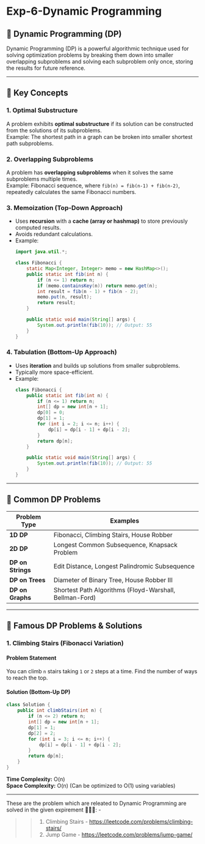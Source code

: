 # Exp-6-Dynamic Programming


## **📌 Dynamic Programming (DP)**
Dynamic Programming (DP) is a powerful algorithmic technique used for solving optimization problems by breaking them down into smaller overlapping subproblems and solving each subproblem only once, storing the results for future reference.

---

## **🔹 Key Concepts**
### **1. Optimal Substructure**
A problem exhibits **optimal substructure** if its solution can be constructed from the solutions of its subproblems.  
Example: The shortest path in a graph can be broken into smaller shortest path subproblems.

### **2. Overlapping Subproblems**
A problem has **overlapping subproblems** when it solves the same subproblems multiple times.  
Example: Fibonacci sequence, where `fib(n) = fib(n-1) + fib(n-2)`, repeatedly calculates the same Fibonacci numbers.

### **3. Memoization (Top-Down Approach)**
- Uses **recursion** with a **cache (array or hashmap)** to store previously computed results.
- Avoids redundant calculations.
- Example:
  ```java
  import java.util.*;

  class Fibonacci {
      static Map<Integer, Integer> memo = new HashMap<>();
      public static int fib(int n) {
          if (n <= 1) return n;
          if (memo.containsKey(n)) return memo.get(n);
          int result = fib(n - 1) + fib(n - 2);
          memo.put(n, result);
          return result;
      }

      public static void main(String[] args) {
          System.out.println(fib(10)); // Output: 55
      }
  }
  ```
### **4. Tabulation (Bottom-Up Approach)**
- Uses **iteration** and builds up solutions from smaller subproblems.
- Typically more space-efficient.
- Example:
  ```java
  class Fibonacci {
      public static int fib(int n) {
          if (n <= 1) return n;
          int[] dp = new int[n + 1];
          dp[0] = 0;
          dp[1] = 1;
          for (int i = 2; i <= n; i++) {
              dp[i] = dp[i - 1] + dp[i - 2];
          }
          return dp[n];
      }

      public static void main(String[] args) {
          System.out.println(fib(10)); // Output: 55
      }
  }
  ```

---

## **🚀 Common DP Problems**
| Problem Type | Examples |
|-------------|----------|
| **1D DP** | Fibonacci, Climbing Stairs, House Robber |
| **2D DP** | Longest Common Subsequence, Knapsack Problem |
| **DP on Strings** | Edit Distance, Longest Palindromic Subsequence |
| **DP on Trees** | Diameter of Binary Tree, House Robber III |
| **DP on Graphs** | Shortest Path Algorithms (Floyd-Warshall, Bellman-Ford) |

---

## **📖 Famous DP Problems & Solutions**
### **1. Climbing Stairs (Fibonacci Variation)**
#### **Problem Statement**  
You can climb `n` stairs taking `1` or `2` steps at a time. Find the number of ways to reach the top.

#### **Solution (Bottom-Up DP)**
```java
class Solution {
    public int climbStairs(int n) {
        if (n <= 2) return n;
        int[] dp = new int[n + 1];
        dp[1] = 1;
        dp[2] = 2;
        for (int i = 3; i <= n; i++) {
            dp[i] = dp[i - 1] + dp[i - 2];
        }
        return dp[n];
    }
}
```
**Time Complexity:** O(n)  
**Space Complexity:** O(n) (Can be optimized to O(1) using variables)

---
These are the problem which are releated to Dynamic Programming are solved in the given expirement 🚀🚀🚀: -
>> 1. Climbing Stairs - https://leetcode.com/problems/climbing-stairs/
>> 2. Jump Game - https://leetcode.com/problems/jump-game/



